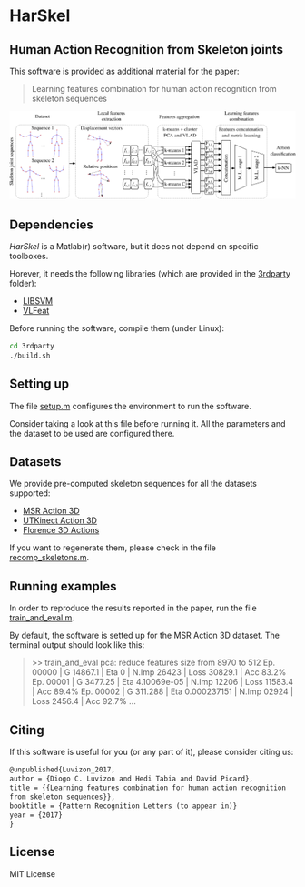 # HarSkel

## Human Action Recognition from Skeleton joints

This software is provided as additional material for the paper:
> Learning features combination for human action recognition from skeleton sequences

![Overview](images/overview.png)

## Dependencies

*HarSkel* is a Matlab(r) software, but it does not depend on specific toolboxes.

Horever, it needs the following libraries (which are provided in the [3rdparty](3rdparty) folder):
* [LIBSVM](http://www.csie.ntu.edu.tw/~cjlin/libsvm/)
* [VLFeat](http://www.vlfeat.org/)

Before running the software, compile them (under Linux):
```sh
cd 3rdparty
./build.sh
```

## Setting up

The file [setup.m](setup.m) configures the environment to run the software.

Consider taking a look at this file before running it.
All the parameters and the dataset to be used are configured there.

## Datasets

We provide pre-computed skeleton sequences for all the datasets supported:
* [MSR Action 3D](http://research.microsoft.com/en-us/um/people/zliu/ActionRecoRsrc)
* [UTKinect Action 3D](http://cvrc.ece.utexas.edu/KinectDatasets/HOJ3D.html)
* [Florence 3D Actions](https://www.micc.unifi.it/resources/datasets/florence-3d-actions-dataset)

If you want to regenerate them, please check in the file [recomp_skeletons.m](preprocessing/recomp_skeletons.m).

## Running examples

In order to reproduce the results reported in the paper, run the file [train_and_eval.m](train_and_eval.m).

By default, the software is setted up for the MSR Action 3D dataset. The terminal output should look like this:

> \>\> train_and_eval
> pca: reduce features size from 8970 to 512
> Ep. 00000 | G 14867.1 | Eta 0 | N.Imp 26423 | Loss 30829.1 | Acc 83.2%
> Ep. 00001 | G 3477.25 | Eta 4.10069e-05 | N.Imp 12206 | Loss 11583.4 | Acc 89.4%
> Ep. 00002 | G 311.288 | Eta 0.000237151 | N.Imp 02924 | Loss 2456.4 | Acc 92.7%
> ...

## Citing

If this software is useful for you (or any part of it), please consider citing us:
```
@unpublished{Luvizon_2017,
author = {Diogo C. Luvizon and Hedi Tabia and David Picard},
title = {{Learning features combination for human action recognition from skeleton sequences}},
booktitle = {Pattern Recognition Letters (to appear in)}
year = {2017}
}
```

## License

MIT License

